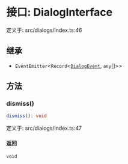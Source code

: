 # 接口: DialogInterface

定义于: src/dialogs/index.ts:46

## 继承

- `EventEmitter`\<`Record`\<[`DialogEvent`](../enumerations/DialogEvent.md), `any`[]\>\>

## 方法

### dismiss()

```ts
dismiss(): void
```

定义于: src/dialogs/index.ts:47

#### 返回

`void`
